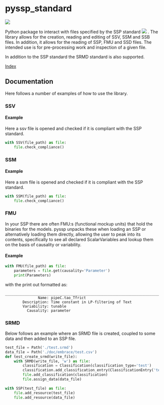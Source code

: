 # pyssp_standard
[<img src="https://img.shields.io/badge/Status-In Development-orange.svg?logo=LOGO">](<LINK>)

Python package to interact with files specified by the SSP standard [<img src="https://img.shields.io/badge/SSP-Standard-blue.svg?logo=LOGO">](<https://ssp-standard.org/>)
. The library allows for 
the creation, reading and editing of SSV, SSM and SSB files. In addition, it allows for the reading of SSP, FMU and SSD
files. The intended use is for pre-processing work and inspection of a given file.

In addition to the SSP standard the SRMD standard is also supported.

[Index](https://fghaider.github.io/pyssp_standard/docs/index)

## Documentation
Here follows a number of examples of how to use the library.


### SSV 

#### Example
Here a ssv file is opened and checked if it is compliant with the SSP standard.

```python
with SSV(file_path) as file:
    file.check_compliance()
```


### SSM

#### Example
Here a ssm file is opened and checked if it is compliant with the SSP standard.

```python
with SSM(file_path) as file:
    file.check_compliance()
```


### FMU

In your SSP there are often FMU:s (functional mockup units) that hold the binaries for the models. pyssp unpacks these 
when loading an SSP or alternatively loading them directly, allowing the user to peak into its contents, specifically 
to see all declared ScalarVariables and lookup them on the basis of causality or variability.

#### Example

```python
with FMU(file_path) as file:
    parameters = file.get(causality='Parameter')
    print(Parameters)
```
with the print out formatted as:
```
___________________________________________________________________________________________
               Name: pipeC.tao_Tfrict
        Description: Time constant in LP-filtering of Text
        Variability: tunable
          Causality: parameter
 ```

### SRMD
Below follows an example where an SRMD file is created, coupled to some data and then added to an SSP file.
```python
test_file = Path('./test.srmd')
data_file = Path('./doc/embrace/test.csv')
def test_create_srmd(write_file):
    with SRMD(write_file, 'w') as file:
        classification = Classification(classification_type='test')
        classification.add_classification_entry(ClassificationEntry('test', 'This is a test'))
        file.add_classification(classification)
        file.assign_data(data_file)
        
with SSP(test_file) as file:
    file.add_resource(test_file)
    file.add_resource(data_file)
```
